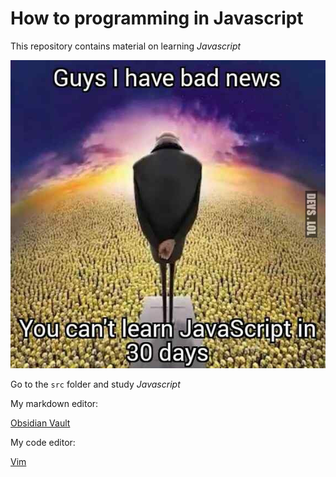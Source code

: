 # How to programming in Javascript

This repository contains material on learning _Javascript_

![meme](./src/assets/meme.jpg)

Go to the `src` folder and study _Javascript_

My markdown editor:

[Obsidian Vault](https://obsidian.md/)

My code editor:

[Vim](https://www.vim.org/)
